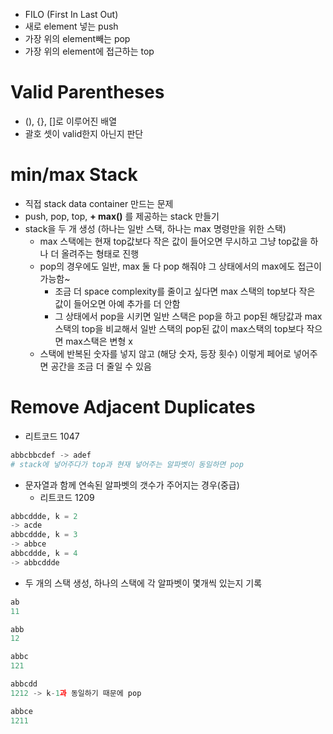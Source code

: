 - FILO (First In Last Out)
- 새로 element 넣는 push
- 가장 위의 element빼는 pop
- 가장 위의 element에 접근하는 top

# Valid Parentheses

- (), {}, []로 이루어진 배열
- 괄호 셋이 valid한지 아닌지 판단

# min/max Stack

- 직접 stack data container 만드는 문제
- push, pop, top, **+ max()** 를 제공하는 stack 만들기
- stack을 두 개 생성 (하나는 일반 스택, 하나는 max 명령만을 위한 스택)
    - max 스택에는 현재 top값보다 작은 값이 들어오면 무시하고 그냥 top값을 하나 더 올려주는 형태로 진행
    - pop의 경우에도 일반, max 둘 다 pop 해줘야 그 상태에서의 max에도 접근이 가능함~
        - 조금 더 space complexity를 줄이고 싶다면 max 스택의 top보다 작은 값이 들어오면 아예 추가를 더 안함
        - 그 상태에서 pop을 시키면 일반 스택은 pop을 하고 pop된 해당값과 max스택의 top을 비교해서 일반 스택의 pop된 값이 max스택의 top보다 작으면 max스택은 변형 x
    - 스택에 반복된 숫자를 넣지 않고 (해당 숫자, 등장 횟수) 이렇게 페어로 넣어주면 공간을 조금 더 줄일 수 있음

# Remove Adjacent Duplicates

- 리트코드 1047

```python
abbcbbcdef -> adef
# stack에 넣어주다가 top과 현재 넣어주는 알파벳이 동일하면 pop
```

- 문자열과 함께 연속된 알파벳의 갯수가 주어지는 경우(중급)
    - 리트코드 1209

```python
abbcddde, k = 2
-> acde
abbcddde, k = 3
-> abbce
abbcddde, k = 4
-> abbcddde
```

- 두 개의 스택 생성, 하나의 스택에 각 알파벳이 몇개씩 있는지 기록

```python
ab
11

abb
12

abbc
121

abbcdd
1212 -> k-1과 동일하기 때문에 pop

abbce
1211
```